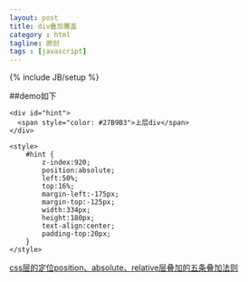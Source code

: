 ```yaml
---
layout: post
title: div叠加覆盖
category : html
tagline: 原创
tags : [javascript]
---
```

{% include JB/setup %}

<!--{% include themes/custom-settings/time.html %}-->

##demo如下

    <div id="hint">
      <span style="color: #27B9B3">上层div</span>
    </div>

    <style>
        #hint {
            z-index:920;
            position:absolute;
            left:50%;
            top:16%;
            margin-left:-175px;
            margin-top:-125px;
            width:334px;
            height:180px;
            text-align:center;
            padding-top:20px;
        }
    </style>

[css层的定位position、absolute、relative层叠加的五条叠加法则](http://www.cnblogs.com/joe235/archive/2011/03/03/1970006.html)



